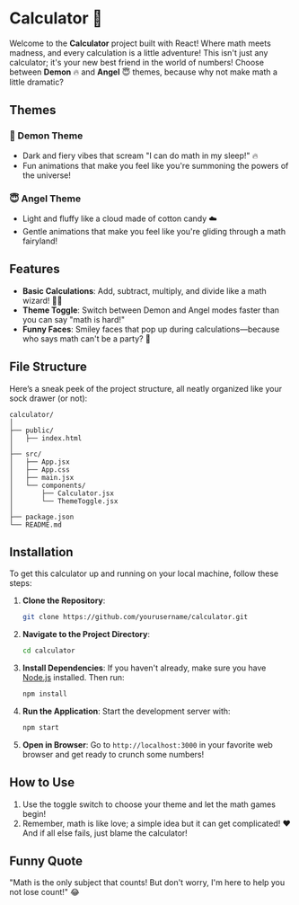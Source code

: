 # Calculator 🎉

Welcome to the **Calculator** project built with React! Where math meets madness, and every calculation is a little adventure! This isn't just any calculator; it's your new best friend in the world of numbers! Choose between **Demon** 🔥 and **Angel** 😇 themes, because why not make math a little dramatic?

## Themes

### 👹 Demon Theme
- Dark and fiery vibes that scream "I can do math in my sleep!" 🔥
- Fun animations that make you feel like you're summoning the powers of the universe!

### 😇 Angel Theme
- Light and fluffy like a cloud made of cotton candy ☁️
- Gentle animations that make you feel like you're gliding through a math fairyland!

## Features
- **Basic Calculations**: Add, subtract, multiply, and divide like a math wizard! 🧙‍♂️
- **Theme Toggle**: Switch between Demon and Angel modes faster than you can say "math is hard!" 
- **Funny Faces**: Smiley faces that pop up during calculations—because who says math can't be a party? 🎉

## File Structure
Here’s a sneak peek of the project structure, all neatly organized like your sock drawer (or not):

```
calculator/
│
├── public/
│   ├── index.html
│
├── src/
│   ├── App.jsx
│   ├── App.css
│   ├── main.jsx
│   └── components/
│       ├── Calculator.jsx
│       └── ThemeToggle.jsx
│
├── package.json
└── README.md
```

## Installation

To get this calculator up and running on your local machine, follow these steps:

1. **Clone the Repository**:
   ```bash
   git clone https://github.com/yourusername/calculator.git
   ```
   
2. **Navigate to the Project Directory**:
   ```bash
   cd calculator
   ```

3. **Install Dependencies**:
   If you haven't already, make sure you have [Node.js](https://nodejs.org/) installed. Then run:
   ```bash
   npm install
   ```

4. **Run the Application**:
   Start the development server with:
   ```bash
   npm start
   ```

5. **Open in Browser**:
   Go to `http://localhost:3000` in your favorite web browser and get ready to crunch some numbers!

## How to Use
1. Use the toggle switch to choose your theme and let the math games begin!
2. Remember, math is like love; a simple idea but it can get complicated! ❤️ And if all else fails, just blame the calculator!

## Funny Quote
"Math is the only subject that counts! But don't worry, I'm here to help you not lose count!" 😂
